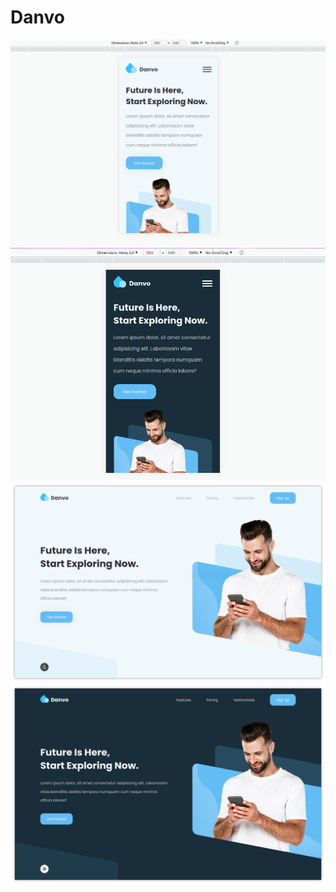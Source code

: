 # Danvo
<img src="./images/danvo1.png">
<img src="./images/danvo2.png">
<img src="./images/danvo3.png">
<img src="./images/danvo4.png">